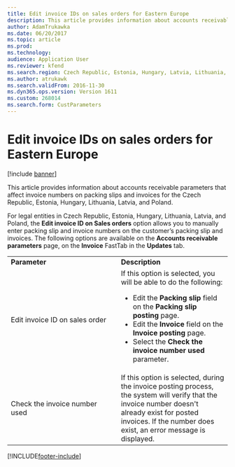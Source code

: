 ```yaml
---
title: Edit invoice IDs on sales orders for Eastern Europe
description: This article provides information about accounts receivable parameters that affect invoice numbers on packing slips and invoices for the Czech Republic, Estonia, Hungary, Lithuania, Latvia, and Poland.
author: AdamTrukawka
ms.date: 06/20/2017
ms.topic: article
ms.prod: 
ms.technology: 
audience: Application User
ms.reviewer: kfend
ms.search.region: Czech Republic, Estonia, Hungary, Latvia, Lithuania, Poland
ms.author: atrukawk
ms.search.validFrom: 2016-11-30
ms.dyn365.ops.version: Version 1611
ms.custom: 268014
ms.search.form: CustParameters
---
```


# Edit invoice IDs on sales orders for Eastern Europe

[!include [banner](../includes/banner.md)]

This article provides information about accounts receivable parameters that affect invoice numbers on packing slips and invoices for the Czech Republic, Estonia, Hungary, Lithuania, Latvia, and Poland.

For legal entities in Czech Republic, Estonia, Hungary, Lithuania, Latvia, and Poland, the **Edit invoice ID on Sales orders** option allows you to manually enter packing slip and invoice numbers on the customer’s packing slip and invoices. The following options are available on the **Accounts receivable parameters** page, on the **Invoice** FastTab in the **Updates** tab.
<table>
<colgroup>
<col width="50%" />
<col width="50%" />
</colgroup>
<tbody>
<tr class="odd">
<td><strong> Parameter</strong></td>
<td> <strong>Description</strong></td>
</tr>
<tr class="even">
<td>Edit invoice ID on sales order</td>
<td>If this option is selected, you will be able to do the following:
<ul>
<li>Edit the <strong>Packing slip</strong> field on the <strong>Packing slip posting</strong> page.</li>
<li>Edit the <strong>Invoice</strong> field on the <strong>Invoice posting</strong> page.</li>
<li>Select the <strong>Check the invoice number used</strong> parameter.</li>
</ul></td>
</tr>
<tr class="odd">
<td>Check the invoice number used</td>
<td>If this option is selected, during the invoice posting process, the system will verify that the invoice number doesn&#39;t already exist for posted invoices. If the number does exist, an error message is displayed.</td>
</tr>
</tbody>
</table>







[!INCLUDE[footer-include](../../includes/footer-banner.md)]
